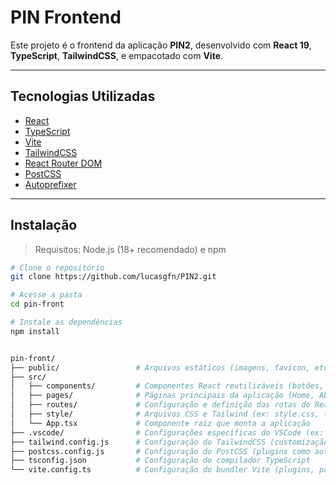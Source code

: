 # PIN Frontend

Este projeto é o frontend da aplicação **PIN2**, desenvolvido com **React 19**, **TypeScript**, **TailwindCSS**, e empacotado com **Vite**.

---

## Tecnologias Utilizadas

- [React](https://reactjs.org/)
- [TypeScript](https://www.typescriptlang.org/)
- [Vite](https://vitejs.dev/)
- [TailwindCSS](https://tailwindcss.com/)
- [React Router DOM](https://reactrouter.com/)
- [PostCSS](https://postcss.org/)
- [Autoprefixer](https://github.com/postcss/autoprefixer)

---

## Instalação

> Requisitos: Node.js (18+ recomendado) e npm 

```bash
# Clone o repositório
git clone https://github.com/lucasgfn/PIN2.git

# Acesse a pasta
cd pin-front

# Instale as dependências
npm install


pin-front/
├── public/                 # Arquivos estáticos (imagens, favicon, etc.)
├── src/
│   ├── components/         # Componentes React reutilizáveis (botões, headers, cards, etc.)
│   ├── pages/              # Páginas principais da aplicação (Home, About, etc.)
│   ├── routes/             # Configuração e definição das rotas do React Router
│   ├── style/              # Arquivos CSS e Tailwind (ex: style.css, tailwind.css)
│   └── App.tsx             # Componente raiz que monta a aplicação
├── .vscode/                # Configurações específicas do VSCode (ex: launch.json, settings.json)
├── tailwind.config.js      # Configuração do TailwindCSS (customização de tema, plugins, etc.)
├── postcss.config.js       # Configuração do PostCSS (plugins como autoprefixer)
├── tsconfig.json           # Configuração do compilador TypeScript
└── vite.config.ts          # Configuração do bundler Vite (plugins, paths, etc.)
